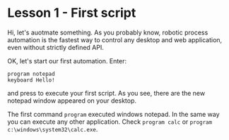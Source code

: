 # Lesson 1 - First script

Hi, let's auotmate something. 
As you probably know, robotic process automation is the fastest way to control any desktop and web application,
even without strictly defined API.

OK, let's start our first automation. Enter:

```G1ANT
program notepad
keyboard Hello!
```

and press <F5> to execute your first script. As you see, there are the new notepad window appeared on your desktop.

The first command `program` executed windows notepad. 
In the same way you can execute any other application. 
Check `program calc` or `program c:\windows\system32\calc.exe`.
